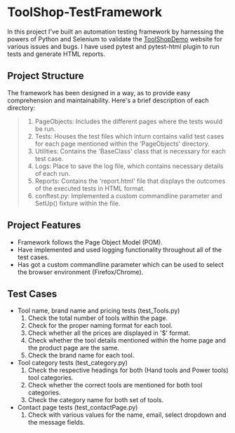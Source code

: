 # ToolShop-TestFramework

In this project I've built an automation testing framework by harnessing the powers of Python and Selenium to validate the [ToolShopDemo](https://v1.practicesoftwaretesting.com/#/) website for various issues and bugs. I have used pytest and pytest-html plugin to run tests and generate HTML reports.

## Project Structure

The framework has been designed in a way, as to provide easy comprehension and maintainability. Here's a brief description of each directory:

> 1.  PageObjects: Includes the different pages where the tests would be run.
> 2.  Tests: Houses the test files which inturn contains valid test cases for each page mentioned within the 'PageObjects' directory.
> 3.  Utilities: Contains the 'BaseClass' class that is necessary for each test case.
> 4.  Logs: Place to save the log file, which contains necessary details of each run.
> 5.  Reports: Contains the 'report.html' file that displays the outcomes of the executed tests in HTML format.
> 6.  conftest.py: Implemented a custom commandline parameter and SetUp() fixture within the file.

## Project Features

-   Framework follows the Page Object Model (POM).
-   Have implemented and used logging functionality throughout all of the test cases.
-   Has got a custom commandline parameter which can be used to select the browser environment (Firefox/Chrome).

## Test Cases

-   Tool name, brand name and pricing tests (test_Tools.py)
    1. Check the total number of tools within the page.
    2. Check for the proper naming format for each tool.
    3. Check whether all the prices are displayed in '$' format.
    4. Check whether the tool details mentioned within the home page and the product page are the same.
    5. Check the brand name for each tool.
-   Tool category tests (test_category.py)
    1. Check the respective headings for both (Hand tools and Power tools) tool categories.
    2. Check whether the correct tools are mentioned for both tool categories.
    3. Check the category name for both set of tools.
-   Contact page tests (test_contactPage.py)
    1. Check with various values for the name, email, select dropdown and the message fields.
